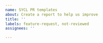 ```yaml
---
name: SYCL PR templates
about: Create a report to help us improve
title: ''
labels: feature-request, not-reviewed
assignees: ''

---
```

